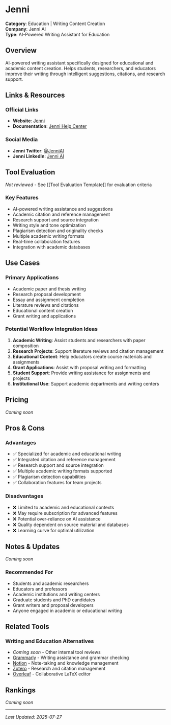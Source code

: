 # Jenni

**Category**: Education | Writing Content Creation  
**Company**: Jenni AI  
**Type**: AI-Powered Writing Assistant for Education  

## Overview

AI-powered writing assistant specifically designed for educational and academic content creation. Helps students, researchers, and educators improve their writing through intelligent suggestions, citations, and research support.

## Links & Resources

### Official Links
- **Website**: [Jenni](https://jenni.ai/)
- **Documentation**: [Jenni Help Center](https://help.jenni.ai/)

### Social Media
- **Jenni Twitter**: [@JenniAI](https://twitter.com/JenniAI)
- **Jenni LinkedIn**: [Jenni AI](https://www.linkedin.com/company/jenni-ai/)

## Tool Evaluation

*Not reviewed* - See [[Tool Evaluation Template]] for evaluation criteria

### Key Features
- AI-powered writing assistance and suggestions
- Academic citation and reference management
- Research support and source integration
- Writing style and tone optimization
- Plagiarism detection and originality checks
- Multiple academic writing formats
- Real-time collaboration features
- Integration with academic databases

## Use Cases

### Primary Applications
- Academic paper and thesis writing
- Research proposal development
- Essay and assignment completion
- Literature reviews and citations
- Educational content creation
- Grant writing and applications

### Potential Workflow Integration Ideas
1. **Academic Writing**: Assist students and researchers with paper composition
2. **Research Projects**: Support literature reviews and citation management
3. **Educational Content**: Help educators create course materials and assignments
4. **Grant Applications**: Assist with proposal writing and formatting
5. **Student Support**: Provide writing assistance for assignments and projects
6. **Institutional Use**: Support academic departments and writing centers

## Pricing

*Coming soon*

## Pros & Cons

### Advantages
- ✅ Specialized for academic and educational writing
- ✅ Integrated citation and reference management
- ✅ Research support and source integration
- ✅ Multiple academic writing formats supported
- ✅ Plagiarism detection capabilities
- ✅ Collaboration features for team projects

### Disadvantages
- ❌ Limited to academic and educational contexts
- ❌ May require subscription for advanced features
- ❌ Potential over-reliance on AI assistance
- ❌ Quality dependent on source material and databases
- ❌ Learning curve for optimal utilization

## Notes & Updates

*Coming soon*

### Recommended For
- Students and academic researchers
- Educators and professors
- Academic institutions and writing centers
- Graduate students and PhD candidates
- Grant writers and proposal developers
- Anyone engaged in academic or educational writing

## Related Tools

### Writing and Education Alternatives
- *Coming soon* - Other internal tool reviews
- [Grammarly](https://grammarly.com) - Writing assistance and grammar checking
- [Notion](https://notion.so) - Note-taking and knowledge management
- [Zotero](https://zotero.org) - Research and citation management
- [Overleaf](https://overleaf.com) - Collaborative LaTeX editor

## Rankings

*Coming soon*

---

*Last Updated: 2025-07-27*